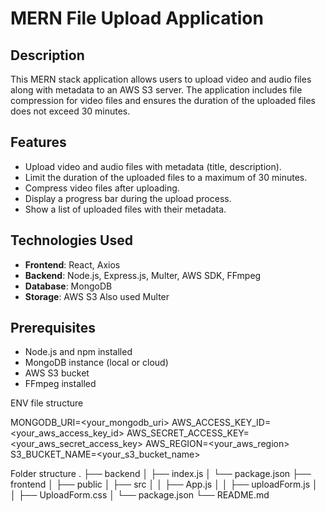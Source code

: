 # MERN File Upload Application

## Description
This MERN stack application allows users to upload video and audio files along with metadata to an AWS S3 server. The application includes file compression for video files and ensures the duration of the uploaded files does not exceed 30 minutes.

## Features
- Upload video and audio files with metadata (title, description).
- Limit the duration of the uploaded files to a maximum of 30 minutes.
- Compress video files after uploading.
- Display a progress bar during the upload process.
- Show a list of uploaded files with their metadata.

## Technologies Used
- **Frontend**: React, Axios
- **Backend**: Node.js, Express.js, Multer, AWS SDK, FFmpeg
- **Database**: MongoDB
- **Storage**: AWS S3
Also used Multer

## Prerequisites
- Node.js and npm installed
- MongoDB instance (local or cloud)
- AWS S3 bucket
- FFmpeg installed

ENV file structure 

MONGODB_URI=<your_mongodb_uri>
AWS_ACCESS_KEY_ID=<your_aws_access_key_id>
AWS_SECRET_ACCESS_KEY=<your_aws_secret_access_key>
AWS_REGION=<your_aws_region>
S3_BUCKET_NAME=<your_s3_bucket_name>


Folder structure 
.
├── backend
│   ├── index.js
│   └── package.json
├── frontend
│   ├── public
│   ├── src
│   │   ├── App.js
│   │   ├── uploadForm.js
│   │   ├── UploadForm.css
│   └── package.json
└── README.md

